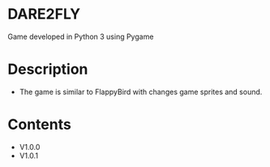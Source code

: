 # DARE2FLY
Game developed in Python 3 using Pygame
# Description
- The game is similar to FlappyBird with changes game sprites and sound. 
# Contents
- V1.0.0
- V1.0.1
